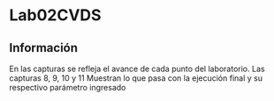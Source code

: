 # Lab02CVDS
## Información

En las capturas se refleja el avance de cada punto del laboratorio. Las capturas 8, 9, 10 y 11 Muestran lo que pasa 
con la ejecución final y su respectivo parámetro ingresado

